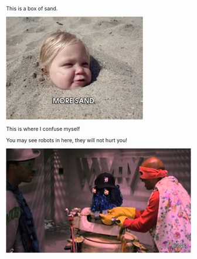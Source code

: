 This is a box of sand.

<img src="images/sandbox.gif">


This is where I confuse myself

You may see robots in here, they will not hurt you!

<img src="images/j5.jpg">
